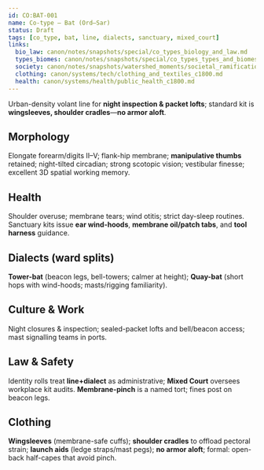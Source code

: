 ```yaml
---
id: CO:BAT-001
name: Co-type — Bat (Ord–Sar)
status: Draft
tags: [co_type, bat, line, dialects, sanctuary, mixed_court]
links:
  bio_law: canon/notes/snapshots/special/co_types_biology_and_law.md
  types_biomes: canon/notes/snapshots/special/co_types_types_and_biomes.md
  society: canon/notes/snapshots/watershed_moments/societal_ramifications_green_skies_c1503_1530.md
  clothing: canon/systems/tech/clothing_and_textiles_c1800.md
  health: canon/systems/health/public_health_c1800.md
---
```


Urban-density volant line for **night inspection & packet lofts**; standard kit is **wingsleeves, shoulder cradles**—**no armor aloft**.

## Morphology
Elongate forearm/digits II–V; flank-hip membrane; **manipulative thumbs** retained; night-tilted circadian; strong scotopic vision; vestibular finesse; excellent 3D spatial working memory.

## Health
Shoulder overuse; membrane tears; wind otitis; strict day-sleep routines. Sanctuary kits issue **ear wind-hoods**, **membrane oil/patch tabs**, and **tool harness** guidance.

## Dialects (ward splits)
**Tower-bat** (beacon legs, bell-towers; calmer at height); **Quay-bat** (short hops with wind-hoods; masts/rigging familiarity).

## Culture & Work
Night closures & inspection; sealed-packet lofts and bell/beacon access; mast signalling teams in ports.

## Law & Safety
Identity rolls treat **line+dialect** as administrative; **Mixed Court** oversees workplace kit audits. **Membrane-pinch** is a named tort; fines post on beacon legs.

## Clothing
**Wingsleeves** (membrane-safe cuffs); **shoulder cradles** to offload pectoral strain; **launch aids** (ledge straps/mast pegs); **no armor aloft**; formal: open-back half-capes that avoid pinch.
